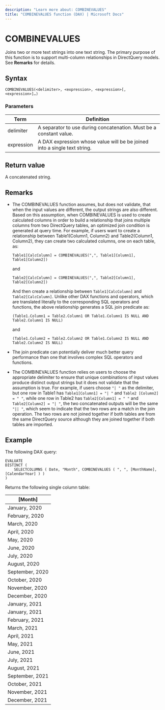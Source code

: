 ```yaml
---
description: "Learn more about: COMBINEVALUES"
title: "COMBINEVALUES function (DAX) | Microsoft Docs"
---
```


# COMBINEVALUES

Joins two or more text strings into one text string. The primary purpose of this function is to support multi-column relationships in DirectQuery models. See **Remarks** for details.  
  
## Syntax  
  
```dax
COMBINEVALUES(<delimiter>, <expression>, <expression>[, <expression>]…)
```
  
### Parameters  
  
|Term|Definition|  
|--------|--------------|  
|delimiter|A separator to use during concatenation. Must be a constant value.|  
|expression|A DAX expression whose value will be be joined into a single text string.|  
  
## Return value  

A concatenated string.  
  
## Remarks  

- The COMBINEVALUES function assumes, but does not validate, that when the input values are different, the output strings are also different. Based on this assumption, when COMBINEVALUES is used to create calculated columns in order to build a relationship that joins multiple columns from two DirectQuery tables, an optimized join condition is generated at query time. For example, if users want to create a relationship between Table1(Column1, Column2) and Table2(Column1, Column2), they can create two calculated columns, one on each table, as:  

    ```dax
    Table1[CalcColumn] = COMBINEVALUES(",", Table1[Column1], Table1[Column2])
    ```

    and

    ```dax
    Table2[CalcColumn] = COMBINEVALUES(",", Table2[Column1], Table2[Column2])
    ```

    And then create a relationship between `Table1[CalcColumn]` and `Table2[CalcColumn]`. Unlike other DAX functions and operators, which are translated literally to the corresponding SQL operators and functions, the above relationship generates a SQL join predicate as:

    ```dax
    (Table1.Column1 = Table2.Column1 OR Table1.Column1 IS NULL AND Table2.Column1 IS NULL)
    ```

    and

    ```dax
    (Table1.Column2 = Table2.Column2 OR Table1.Column2 IS NULL AND Table2.Column2 IS NULL)
    ```  

- The join predicate can potentially deliver much better query performance than one that involves complex SQL operators and functions.

- The COMBINEVALUES function relies on users to choose the appropriate delimiter to ensure that unique combinations of input values produce distinct output strings but it does not validate that the assumption is true. For example, if users choose `"| "` as the delimiter, but one row in Table1 has `Table1[Column1] = "| "` and `Table2 [Column2] = " "`, while one row in Table2 has `Table2[Column1] = " "` and `Table2[Column2] = "| "`, the two concatenated outputs will be the same `"|| "`,  which seem to indicate that the two rows are a match in the join operation. The two rows are not joined together if both tables are from the same DirectQuery source although they are joined together if both tables are imported.

## Example  

The following DAX query:
  
```dax
EVALUATE
DISTINCT (
    SELECTCOLUMNS ( Date, "Month", COMBINEVALUES ( ", ", [MonthName], [CalendarYear] ) )
)
```

Returns the following single column table:

|[Month]  |
|---------|
|January, 2020     |
|February, 2020    |
|March, 2020    |
|April, 2020     |
|May, 2020     |
|June, 2020     |
|July, 2020     |
|August, 2020     |
|September, 2020     |
|October, 2020     |
|November, 2020    |
|December, 2020     |
|January, 2021     |
|January, 2021     |
|February, 2021    |
|March, 2021    |
|April, 2021     |
|May, 2021     |
|June, 2021     |
|July, 2021     |
|August, 2021     |
|September, 2021     |
|October, 2021     |
|November, 2021    |
|December, 2021     |
